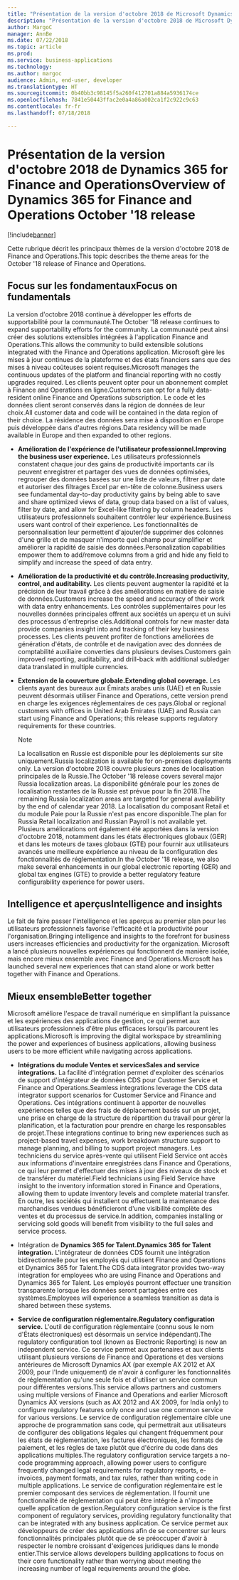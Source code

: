 ```yaml
---
title: "Présentation de la version d'octobre 2018 de Microsoft Dynamics 365 for Finance and Operations"
description: "Présentation de la version d'octobre 2018 de Microsoft Dynamics 365 for Finance and Operations"
author: MargoC
manager: AnnBe
ms.date: 07/22/2018
ms.topic: article
ms.prod: 
ms.service: business-applications
ms.technology: 
ms.author: margoc
audience: Admin, end-user, developer
ms.translationtype: HT
ms.sourcegitcommit: 0b40bb3c98145f5a260f412701a884a5936174ce
ms.openlocfilehash: 7841e50443ffac2e0a4a86a002ca1f2c922c9c63
ms.contentlocale: fr-fr
ms.lasthandoff: 07/18/2018

---
```

#  <a name="overview-of-dynamics-365-for-finance-and-operations-october-18-release"></a><span data-ttu-id="b15c2-103">Présentation de la version d'octobre 2018 de Dynamics 365 for Finance and Operations</span><span class="sxs-lookup"><span data-stu-id="b15c2-103">Overview of Dynamics 365 for Finance and Operations October '18 release</span></span>

[!include[banner](../../includes/banner.md)]

<span data-ttu-id="b15c2-104">Cette rubrique décrit les principaux thèmes de la version d'octobre 2018 de Finance and Operations.</span><span class="sxs-lookup"><span data-stu-id="b15c2-104">This topic describes the theme areas for the October '18 release of Finance and Operations.</span></span> 

## <a name="focus-on-fundamentals"></a><span data-ttu-id="b15c2-105">Focus sur les fondamentaux</span><span class="sxs-lookup"><span data-stu-id="b15c2-105">Focus on fundamentals</span></span>

<span data-ttu-id="b15c2-106">La version d'octobre 2018 continue à développer les efforts de supportabilité pour la communauté.</span><span class="sxs-lookup"><span data-stu-id="b15c2-106">The October '18 release continues to expand supportability efforts for the community.</span></span>
<span data-ttu-id="b15c2-107">La communauté peut ainsi créer des solutions extensibles intégrées à l'application Finance and Operations.</span><span class="sxs-lookup"><span data-stu-id="b15c2-107">This allows the community to build extensible solutions integrated with the Finance and Operations application.</span></span> <span data-ttu-id="b15c2-108">Microsoft gère les mises à jour continues de la plateforme et des états financiers sans que des mises à niveau coûteuses soient requises.</span><span class="sxs-lookup"><span data-stu-id="b15c2-108">Microsoft manages the continuous updates of the platform and financial reporting with no costly upgrades required.</span></span> <span data-ttu-id="b15c2-109">Les clients peuvent opter pour un abonnement complet à Finance and Operations en ligne.</span><span class="sxs-lookup"><span data-stu-id="b15c2-109">Customers can opt for a fully data-resident online Finance and Operations subscription.</span></span> <span data-ttu-id="b15c2-110">Le code et les données client seront conservés dans la région de données de leur choix.</span><span class="sxs-lookup"><span data-stu-id="b15c2-110">All customer data and code will be contained in the data region of their choice.</span></span> <span data-ttu-id="b15c2-111">La résidence des données sera mise à disposition en Europe puis développée dans d'autres régions.</span><span class="sxs-lookup"><span data-stu-id="b15c2-111">Data residency will be made available in Europe and then expanded to other regions.</span></span>

-   <span data-ttu-id="b15c2-112">**Amélioration de l'expérience de l'utilisateur professionnel.**</span><span class="sxs-lookup"><span data-stu-id="b15c2-112">**Improving the business user experience.**</span></span> <span data-ttu-id="b15c2-113">Les utilisateurs professionnels constatent chaque jour des gains de productivité importants car ils peuvent enregistrer et partager des vues de données optimisées, regrouper des données basées sur une liste de valeurs, filtrer par date et autoriser des filtrages Excel par en-tête de colonne.</span><span class="sxs-lookup"><span data-stu-id="b15c2-113">Business users see fundamental day-to-day productivity gains by being able to save and share optimized views of data, group data based on a list of values, filter by date, and allow for Excel-like filtering by column headers.</span></span> <span data-ttu-id="b15c2-114">Les utilisateurs professionnels souhaitent contrôler leur expérience.</span><span class="sxs-lookup"><span data-stu-id="b15c2-114">Business users want control of their experience.</span></span> <span data-ttu-id="b15c2-115">Les fonctionnalités de personnalisation leur permettent d'ajouter/de supprimer des colonnes d'une grille et de masquer n'importe quel champ pour simplifier et améliorer la rapidité de saisie des données.</span><span class="sxs-lookup"><span data-stu-id="b15c2-115">Personalization capabilities empower them to add/remove columns from a grid and hide any field to simplify and increase the speed of data entry.</span></span>

-   <span data-ttu-id="b15c2-116">**Amélioration de la productivité et du contrôle.**</span><span class="sxs-lookup"><span data-stu-id="b15c2-116">**Increasing productivity, control, and auditability.**</span></span> <span data-ttu-id="b15c2-117">Les clients peuvent augmenter la rapidité et la précision de leur travail grâce à des améliorations en matière de saisie de données.</span><span class="sxs-lookup"><span data-stu-id="b15c2-117">Customers increase the speed and accuracy of their work with data entry enhancements.</span></span>
    <span data-ttu-id="b15c2-118">Les contrôles supplémentaires pour les nouvelles données principales offrent aux sociétés un aperçu et un suivi des processus d'entreprise clés.</span><span class="sxs-lookup"><span data-stu-id="b15c2-118">Additional controls for new master data provide companies insight into and tracking of their key business processes.</span></span> <span data-ttu-id="b15c2-119">Les clients peuvent profiter de fonctions améliorées de génération d'états, de contrôle et de navigation avec des données de comptabilité auxiliaire converties dans plusieurs devises.</span><span class="sxs-lookup"><span data-stu-id="b15c2-119">Customers gain improved reporting, auditability, and drill-back with additional subledger data translated in multiple currencies.</span></span>

-   <span data-ttu-id="b15c2-120">**Extension de la couverture globale.**</span><span class="sxs-lookup"><span data-stu-id="b15c2-120">**Extending global coverage.**</span></span> <span data-ttu-id="b15c2-121">Les clients ayant des bureaux aux Émirats arabes unis (UAE) et en Russie peuvent désormais utiliser Finance and Operations, cette version prend en charge les exigences réglementaires de ces pays.</span><span class="sxs-lookup"><span data-stu-id="b15c2-121">Global or regional customers with offices in United Arab Emirates (UAE) and Russia can start using Finance and Operations; this release supports regulatory requirements for these countries.</span></span> 
    
    > [!NOTE]
    > <span data-ttu-id="b15c2-122">La localisation en Russie est disponible pour les déploiements sur site uniquement.</span><span class="sxs-lookup"><span data-stu-id="b15c2-122">Russia localization is available for on-premises deployments only.</span></span> <span data-ttu-id="b15c2-123">La version d'octobre 2018 couvre plusieurs zones de localisation principales de la Russie.</span><span class="sxs-lookup"><span data-stu-id="b15c2-123">The October '18 release covers several major Russia localization areas.</span></span> <span data-ttu-id="b15c2-124">La disponibilité générale pour les zones de localisation restantes de la Russie est prévue pour la fin 2018.</span><span class="sxs-lookup"><span data-stu-id="b15c2-124">The remaining Russia localization areas are targeted for general availability by the end of calendar year 2018.</span></span> <span data-ttu-id="b15c2-125">La localisation du composant Retail et du module Paie pour la Russie n'est pas encore disponible.</span><span class="sxs-lookup"><span data-stu-id="b15c2-125">The plan for Russia Retail localization and Russian Payroll is not available yet.</span></span> <span data-ttu-id="b15c2-126">Plusieurs améliorations ont également été apportées dans la version d'octobre 2018, notamment dans les états électroniques globaux (GER) et dans les moteurs de taxes globaux (GTE) pour fournir aux utilisateurs avancés une meilleure expérience au niveau de la configuration des fonctionnalités de réglementation.</span><span class="sxs-lookup"><span data-stu-id="b15c2-126">In the October '18 release, we also make several enhancements in our global electronic reporting (GER) and global tax engines (GTE) to provide a better regulatory feature configurability experience for power users.</span></span> 

## <a name="intelligence-and-insights"></a><span data-ttu-id="b15c2-127">Intelligence et aperçus</span><span class="sxs-lookup"><span data-stu-id="b15c2-127">Intelligence and insights</span></span>

<span data-ttu-id="b15c2-128">Le fait de faire passer l'intelligence et les aperçus au premier plan pour les utilisateurs professionnels favorise l'efficacité et la productivité pour l'organisation.</span><span class="sxs-lookup"><span data-stu-id="b15c2-128">Bringing intelligence and insights to the forefront for business users increases efficiencies and productivity for the organization.</span></span> <span data-ttu-id="b15c2-129">Microsoft a lancé plusieurs nouvelles expériences qui fonctionnent de manière isolée, mais encore mieux ensemble avec Finance and Operations.</span><span class="sxs-lookup"><span data-stu-id="b15c2-129">Microsoft has launched several new experiences that can stand alone or work better together with Finance and Operations.</span></span>

## <a name="better-together"></a><span data-ttu-id="b15c2-130">Mieux ensemble</span><span class="sxs-lookup"><span data-stu-id="b15c2-130">Better together</span></span>

<span data-ttu-id="b15c2-131">Microsoft améliore l'espace de travail numérique en simplifiant la puissance et les expériences des applications de gestion, ce qui permet aux utilisateurs professionnels d'être plus efficaces lorsqu'ils parcourent les applications.</span><span class="sxs-lookup"><span data-stu-id="b15c2-131">Microsoft is improving the digital workspace by streamlining the power and experiences of business applications, allowing business users to be more efficient while navigating across applications.</span></span>

-   <span data-ttu-id="b15c2-132">**Intégrations du module Ventes et services**</span><span class="sxs-lookup"><span data-stu-id="b15c2-132">**Sales and service integrations.**</span></span> <span data-ttu-id="b15c2-133">La facilité d'intégration permet d'exploiter des scénarios de support d'intégrateur de données CDS pour Customer Service et Finance and Operations.</span><span class="sxs-lookup"><span data-stu-id="b15c2-133">Seamless integrations leverage the CDS data integrator support scenarios for Customer Service and Finance and Operations.</span></span> <span data-ttu-id="b15c2-134">Ces intégrations continuent à apporter de nouvelles expériences telles que des frais de déplacement basés sur un projet, une prise en charge de la structure de répartition du travail pour gérer la planification, et la facturation pour prendre en charge les responsables de projet.</span><span class="sxs-lookup"><span data-stu-id="b15c2-134">These integrations continue to bring new experiences such as project-based travel expenses, work breakdown structure support to manage planning, and billing to support project managers.</span></span> <span data-ttu-id="b15c2-135">Les techniciens du service après-vente qui utilisent Field Service ont accès aux informations d'inventaire enregistrées dans Finance and Operations, ce qui leur permet d'effectuer des mises à jour des niveaux de stock et de transférer du matériel.</span><span class="sxs-lookup"><span data-stu-id="b15c2-135">Field technicians using Field Service have insight to the inventory information stored in Finance and Operations, allowing them to update inventory levels and complete material transfer.</span></span> <span data-ttu-id="b15c2-136">En outre, les sociétés qui installent ou effectuent la maintenance des marchandises vendues bénéficieront d'une visibilité complète des ventes et du processus de service.</span><span class="sxs-lookup"><span data-stu-id="b15c2-136">In addition, companies installing or servicing sold goods will benefit from visibility to the full sales and service process.</span></span>

-   <span data-ttu-id="b15c2-137">Intégration de **Dynamics 365 for Talent.**</span><span class="sxs-lookup"><span data-stu-id="b15c2-137">**Dynamics 365 for Talent integration.**</span></span> <span data-ttu-id="b15c2-138">L'intégrateur de données CDS fournit une intégration bidirectionnelle pour les employés qui utilisent Finance and Operations et Dynamics 365 for Talent.</span><span class="sxs-lookup"><span data-stu-id="b15c2-138">The CDS data integrator provides two-way integration for employees who are using Finance and Operations and Dynamics 365 for Talent.</span></span> <span data-ttu-id="b15c2-139">Les employés pourront effectuer une transition transparente lorsque les données seront partagées entre ces systèmes.</span><span class="sxs-lookup"><span data-stu-id="b15c2-139">Employees will experience a seamless transition as data is shared between these systems.</span></span>

-   <span data-ttu-id="b15c2-140">**Service de configuration réglementaire.**</span><span class="sxs-lookup"><span data-stu-id="b15c2-140">**Regulatory configuration service.**</span></span> <span data-ttu-id="b15c2-141">L'outil de configuration réglementaire (connu sous le nom d'États électroniques) est désormais un service indépendant).</span><span class="sxs-lookup"><span data-stu-id="b15c2-141">The regulatory configuration tool (known as Electronic Reporting) is now an independent service.</span></span> <span data-ttu-id="b15c2-142">Ce service permet aux partenaires et aux clients utilisant plusieurs versions de Finance and Operations et des versions antérieures de Microsoft Dynamics AX (par exemple AX 2012 et AX 2009, pour l'Inde uniquement) de n'avoir à configurer les fonctionnalités de réglementation qu'une seule fois et d'utiliser un service commun pour différentes versions.</span><span class="sxs-lookup"><span data-stu-id="b15c2-142">This service allows partners and customers using multiple versions of Finance and Operations and earlier Microsoft Dynamics AX versions (such as AX 2012 and AX 2009, for India only) to configure regulatory features only once and use one common service for various versions.</span></span> <span data-ttu-id="b15c2-143">Le service de configuration réglementaire cible une approche de programmation sans code, qui permettrait aux utilisateurs de configurer des obligations légales qui changent fréquemment pour les états de réglementation, les factures électroniques, les formats de paiement, et les règles de taxe plutôt que d'écrire du code dans des applications multiples.</span><span class="sxs-lookup"><span data-stu-id="b15c2-143">The regulatory configuration service targets a no-code programming approach, allowing power users to configure frequently changed legal requirements for regulatory reports, e-invoices, payment formats, and tax rules, rather than writing code in multiple applications.</span></span> <span data-ttu-id="b15c2-144">Le service de configuration réglementaire est le premier composant des services de réglementation. Il fournit une fonctionnalité de réglementation qui peut être intégrée à n'importe quelle application de gestion.</span><span class="sxs-lookup"><span data-stu-id="b15c2-144">Regulatory configuration service is the first component of regulatory services, providing regulatory functionality that can be integrated with any business application.</span></span> <span data-ttu-id="b15c2-145">Ce service permet aux développeurs de créer des applications afin de se concentrer sur leurs fonctionnalités principales plutôt que de se préoccuper d'avoir à respecter le nombre croissant d'exigences juridiques dans le monde entier.</span><span class="sxs-lookup"><span data-stu-id="b15c2-145">This service allows developers building applications to focus on their core functionality rather than worrying about meeting the increasing number of legal requirements around the globe.</span></span>

